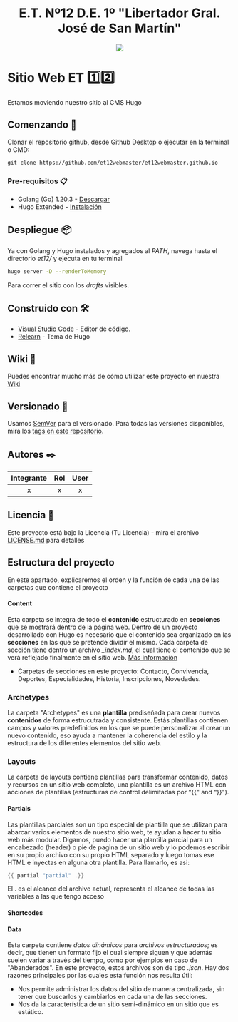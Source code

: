 <h1 align="center">E.T. Nº12 D.E. 1º "Libertador Gral. José de San Martín"</h1>
<p align="center">
  <img src="https://et12.edu.ar/imgs/computacion/vamoaprogramabanner.png">
</p>

# Sitio Web ET 1️⃣2️⃣

Estamos moviendo nuestro sitio al CMS Hugo

## Comenzando 🚀

Clonar el repositorio github, desde Github Desktop o ejecutar en la terminal o CMD:

```
git clone https://github.com/et12webmaster/et12webmaster.github.io
```

### Pre-requisitos 📋

- Golang (Go) 1.20.3 - [Descargar](https://go.dev/dl)
- Hugo Extended - [Instalación](https://gohugo.io/installation)

## Despliegue 📦

Ya con Golang y Hugo instalados y agregados al _PATH_, navega hasta el directorio _et12/_ y ejecuta en tu terminal

```bash
hugo server -D --renderToMemory
```

Para correr el sitio con los _drafts_ visibles.

## Construido con 🛠️

* [Visual Studio Code](https://code.visualstudio.com/#alt-downloads) - Editor de código.
* [Relearn](https://mcshelby.github.io/hugo-theme-relearn/) - Tema de Hugo

## Wiki 📖

Puedes encontrar mucho más de cómo utilizar este proyecto en nuestra [Wiki](https://github.com/tu/proyecto/wiki)

## Versionado 📌

Usamos [SemVer](http://semver.org/) para el versionado. Para todas las versiones disponibles, mira los [tags en este repositorio](https://github.com/ET12DE1Computacion/Fulbo12/tags).

## Autores ✒️

| Integrante        | Rol                   | User                                                    |
| :--------:        | :-:                   | :--:                                                    |
|    x              |           x           |           x                                             |

## Licencia 📄

Este proyecto está bajo la Licencia (Tu Licencia) - mira el archivo [LICENSE.md](LICENSE.md) para detalles

## Estructura del proyecto 
En este apartado, explicaremos el orden y la función de cada una de las carpetas que contiene el proyecto

#### Content
Esta carpeta se integra de todo el **contenido** estructurado en **secciones** que se mostrará dentro de la página web. Dentro de un proyecto desarrollado con Hugo es necesario que el contenido sea organizado en las **secciones** en las que se pretende dividir el mismo. 
Cada carpeta de sección tiene dentro un archivo *_index.md*, el cual tiene el contenido que se verá reflejado finalmente en el sitio web. [Más información](https://gohugo.io/content-management/sections/)

* Carpetas de secciones en este proyecto: Contacto, Convivencia, Deportes, Especialidades, Historia, Inscripciones, Novedades.

### Archetypes

La carpeta "Archetypes" es una **plantilla** prediseñada para crear nuevos **contenidos** de forma estrucutrada y consistente. Estás plantillas contienen campos y valores predefinidos en los que se puede personalizar al crear un nuevo contenido, eso ayuda a mantener la coherencia del estilo y la estructura de los diferentes elementos del sitio web.

### Layouts
La carpeta de layouts contiene plantillas para transformar contenido, datos y recursos en un sitio web completo, una plantilla es un archivo HTML con acciones de plantillas (estructuras de control delimitadas por “{{" and “}}"). 

#### Partials
Las plantillas parciales son un tipo especial de plantilla que se utilizan para abarcar varios elementos de nuestro sitio web, te ayudan a hacer tu sitio web más modular. Digamos, puedo hacer una plantilla parcial para un encabezado (header) o pie de pagina de un sitio web y lo podemos escribir en su propio archivo con su propio HTML separado y luego tomas ese HTML e inyectas en alguna otra plantilla. Para llamarlo, es asi:

```go
{{ partial "partial" .}}
```
El . es el alcance del archivo actual, representa el alcance de todas las variables a las que tengo acceso

#### Shortcodes
#### Data 
Esta carpeta contiene *datos dinámicos* para *archivos estructurados*; es decir, que tienen un formato fijo el cual siempre siguen y que además suelen variar a través del tiempo, como por ejemplos en caso de "Abanderados". En este proyecto, estos archivos son de tipo *.json*. Hay dos razones principales por las cuales esta función nos resulta útil:
* Nos permite administrar los datos del sitio de manera centralizada, sin tener que buscarlos y cambiarlos en cada una de las secciones. 
* Nos da la característica de un sitio semi-dinámico en un sitio que es estático. 

